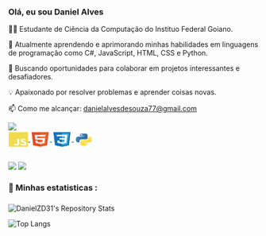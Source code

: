 ### Olá, eu sou Daniel Alves 

👨‍💻 Estudante de Ciência da Computação do Instituo Federal Goiano.

🌱 Atualmente aprendendo e aprimorando minhas habilidades em linguagens de programação como C#, JavaScript, HTML, CSS e Python.

🚀 Buscando oportunidades para colaborar em projetos interessantes e desafiadores.

💡 Apaixonado por resolver problemas e aprender coisas novas.

📫 Como me alcançar: danielalvesdesouza77@gmail.com

<div>
  <a href="https://beacons.ai/DanielZD31">
  <img height="180em" src="https://github-readme-stats.vercel.app/api?username-
    
  </a>
</div>


<div style="display: inline_block"><br>
  <img align="center" alt="Daniel-Js" height="30" width="40" src="https://raw.githubusercontent.com/devicons/devicon/master/icons/javascript/javascript-plain.svg">
  <img align="center" alt="Daniel-Ts" height="30" width="40" src="https://raw.githubusercontent.com/devicons/devicon/master/icons/html5/html5-original.svg">
  <img align="center" alt="Daniel-CSS" height="30" width="40" src="https://raw.githubusercontent.com/devicons/devicon/master/icons/css3/css3-original.svg">
  <img align="center" alt="Daniel-Python" height="30" width="40" src="https://raw.githubusercontent.com/devicons/devicon/master/icons/python/python-original.svg">
</div>


 ##

 <div> 
  <a href="https://www.instagram.com/dani_alds/?hl=pt" target="_blank"><img src="https://img.shields.io/badge/-Instagram-%23E4405F?style=for-the-badge&logo=instagram&logoColor=white" target="_blank"></a>
  <a href = "mailto:danielalvesdesouza77@gmail.com"><img src="https://img.shields.io/badge/-Gmail-%23333?style=for-the-badge&logo=gmail&logoColor=white" target="_blank"></a>
  



###

<h3 align="left">🌌   Minhas estatisticas :</h3>


###
![DanielZD31's Repository Stats](https://github-readme-stats.vercel.app/api?username=DanielZD31&show_icons=true&count_private=true&theme=radical)

![Top Langs](https://github-readme-stats.vercel.app/api/top-langs/?username=DanielZD31&layout=compact&theme=radical)




